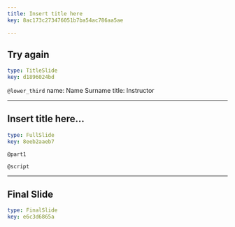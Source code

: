 ```yaml
---
title: Insert title here
key: 8ac173c273476051b7ba54ac786aa5ae

---
```

## Try again

```yaml
type: TitleSlide
key: d1896024bd
```





`@lower_third`
name: Name Surname
title: Instructor




---
## Insert title here...

```yaml
type: FullSlide
key: 8eeb2aaeb7
```

`@part1`






`@script`




---
## Final Slide

```yaml
type: FinalSlide
key: e6c3d6865a
```









